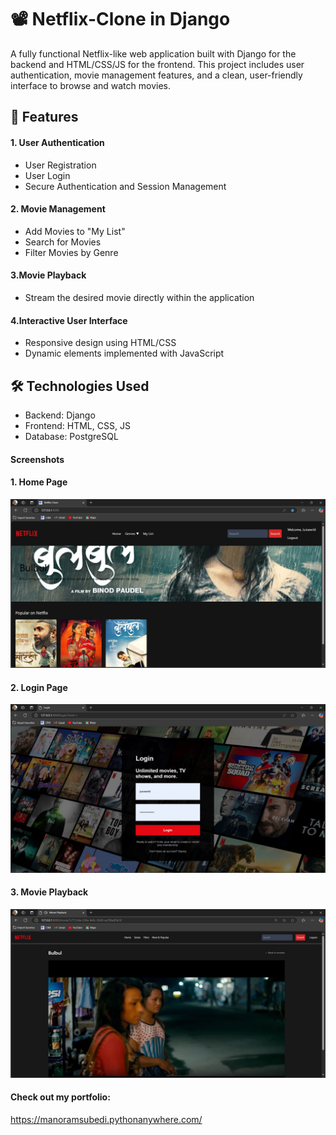 
# 📽️ Netflix-Clone in Django

A fully functional Netflix-like web application built with Django for the backend and HTML/CSS/JS for the frontend. This project includes user authentication, movie management features, and a clean, user-friendly interface to browse and watch movies.

## 🚀 Features
#### 1. User Authentication
- User Registration
- User Login
- Secure Authentication and Session Management

#### 2. Movie Management
- Add Movies to "My List"
- Search for Movies
- Filter Movies by Genre

#### 3.Movie Playback
- Stream the desired movie directly within the application

#### 4.Interactive User Interface
- Responsive design using HTML/CSS
- Dynamic elements implemented with JavaScript

## 🛠️ Technologies Used
- Backend: Django
- Frontend: HTML, CSS, JS
- Database: PostgreSQL

#### Screenshots
#### 1. Home Page
![image_alt](https://github.com/manoramsubedi/Netflix-Clone/blob/25cc0b9f64b0a6b3818d7c135d469ff5deaee5d2/screenshots/home.JPG)
#### 2. Login Page
![image_alt](https://github.com/manoramsubedi/Netflix-Clone/blob/25cc0b9f64b0a6b3818d7c135d469ff5deaee5d2/screenshots/login.JPG)
#### 3. Movie Playback
![image_alt](https://github.com/manoramsubedi/Netflix-Clone/blob/25cc0b9f64b0a6b3818d7c135d469ff5deaee5d2/screenshots/playback.JPG)

#### Check out my portfolio:
https://manoramsubedi.pythonanywhere.com/

